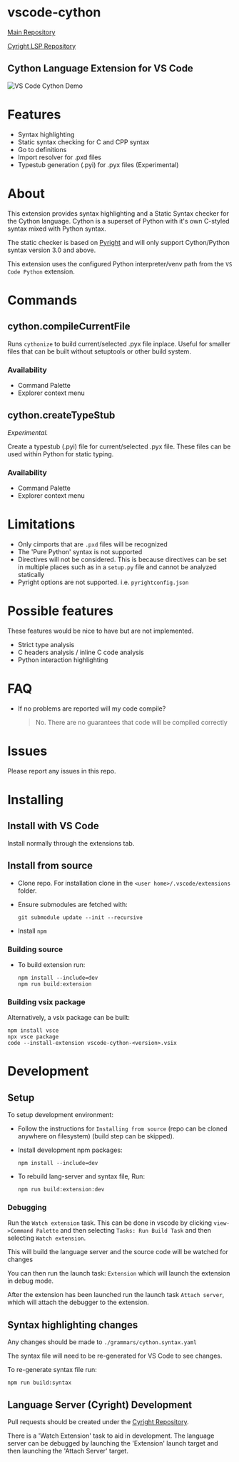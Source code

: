# vscode-cython

[Main Repository](https://github.com/ktnrg45/vs-code-cython)

[Cyright LSP Repository](https://github.com/ktnrg45/cyright)

## Cython Language Extension for VS Code

![VS Code Cython Demo](https://github.com/ktnrg45/vs-code-cython/raw/master/assets/demo.gif)

# Features

- Syntax highlighting
- Static syntax checking for C and CPP syntax
- Go to definitions
- Import resolver for .pxd files
- Typestub generation (.pyi) for .pyx files (Experimental)

# About

This extension provides syntax highlighting and a Static Syntax checker for the Cython language.
Cython is a superset of Python with it's own C-styled syntax mixed with Python syntax.

The static checker is based on [Pyright](https://github.com/microsoft/pyright) and will only support Cython/Python syntax version 3.0 and above.

This extension uses the configured Python interpreter/venv path from the `VS Code Python` extension.

# Commands


## cython.compileCurrentFile

Runs `cythonize` to build current/selected .pyx file inplace.
Useful for smaller files that can be built without setuptools or other build system.

### Availability
- Command Palette
- Explorer context menu

## cython.createTypeStub
*Experimental.*

Create a typestub (.pyi) file for current/selected .pyx file.
These files can be used within Python for static typing.

### Availability
- Command Palette
- Explorer context menu


# Limitations

- Only cimports that are `.pxd` files will be recognized
- The 'Pure Python' syntax is not supported
- Directives will not be considered. This is because directives can be set in multiple places such as in a `setup.py` file and cannot be analyzed statically
- Pyright options are not supported. i.e. `pyrightconfig.json`

# Possible features
These features would be nice to have but are not implemented.

- Strict type analysis
- C headers analysis / inline C code analysis
- Python interaction highlighting

# FAQ

- If no problems are reported will my code compile?

  > No. There are no guarantees that code will be compiled correctly

# Issues

Please report any issues in this repo.

# Installing

## Install with VS Code

Install normally through the extensions tab.

## Install from source

- Clone repo. For installation clone in the `<user home>/.vscode/extensions` folder.

- Ensure submodules are fetched with:

  ```
  git submodule update --init --recursive
  ```

- Install `npm`

### Building source
- To build extension run:
  ```
  npm install --include=dev
  npm run build:extension
  ```
### Building vsix package

Alternatively, a vsix package can be built:
```
npm install vsce
npx vsce package
code --install-extension vscode-cython-<version>.vsix
```

# Development

## Setup

To setup development environment:

- Follow the instructions for `Installing from source` (repo can be cloned anywhere on filesystem) (build step can be skipped).

- Install development npm packages:

  ```
  npm install --include=dev
  ```

- To rebuild lang-server and syntax file, Run:

  ```
  npm run build:extension:dev
  ```

### Debugging

Run the `Watch extension` task. This can be done in vscode by clicking `view->Command Palette` and then selecting `Tasks: Run Build Task` and then selecting `Watch extension`.

This will build the language server and the source code will be watched for changes

You can then run the launch task: `Extension` which will launch the extension in debug mode.

After the extension has been launched run the launch task `Attach server`, which will attach the debugger to the extension.

## Syntax highlighting changes

Any changes should be made to `./grammars/cython.syntax.yaml`

The syntax file will need to be re-generated for VS Code to see changes.

To re-generate syntax file run:

```
npm run build:syntax
```

## Language Server (Cyright) Development

Pull requests should be created under the [Cyright Repository](https://github.com/ktnrg45/cyright).

There is a 'Watch Extension' task to aid in development.
The language server can be debugged by launching the 'Extension' launch target and then launching the 'Attach Server' target.
